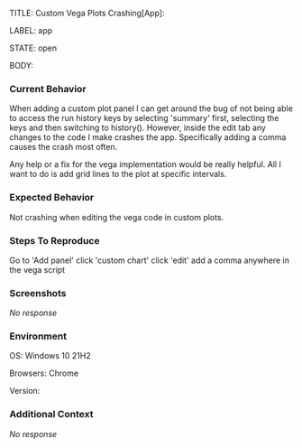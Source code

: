 TITLE:
Custom Vega Plots Crashing[App]: 

LABEL:
app

STATE:
open

BODY:
### Current Behavior

When adding a custom plot panel I can get around the bug of not being able to access the run history keys by selecting 'summary' first, selecting the keys and then switching to history(). However, inside the edit tab any changes to the code I make crashes the app. Specifically adding a comma causes the crash most often.

Any help or a fix for the vega implementation would be really helpful. All I want to do is add grid lines to the plot at specific intervals.

### Expected Behavior

Not crashing when editing the vega code in custom plots.

### Steps To Reproduce

Go to 'Add panel'
click 'custom chart'
click 'edit'
add a comma anywhere in the vega script

### Screenshots

_No response_

### Environment

OS: Windows 10 21H2

Browsers: Chrome

Version: 


### Additional Context

_No response_

